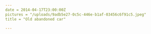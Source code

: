 ```yaml
---
date = 2014-04-17T23:00:00Z
pictures = "/uploads/9adb5e27-0c5c-446e-b1af-03456c6f91c5.jpeg"
title = "Old abandoned car"

---
```

